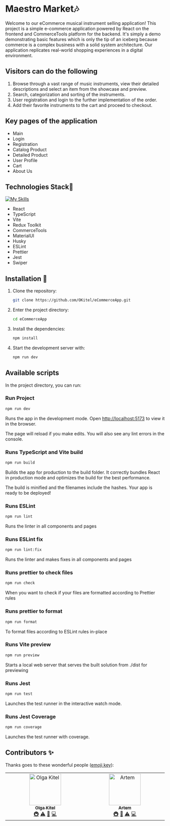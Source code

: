 # Maestro Market🎶

Welcome to our eCommerce musical instrument selling application!
This project is a simple e-commerce application powered by React on the frontend and CommerceTools platform for the backend. It's simply a demo demonstrating basic features which is only the tip of an iceberg because commerce is a complex business with a solid system architecture. Our application replicates real-world shopping experiences in a digital environment.

## Visitors can do the following

1. Browse through a vast range of music instruments, view their detailed descriptions and select an item from the showcase and preview.
2. Search, categorization and sorting of the instruments.
3. User registration and login to the further implementation of the order.
4. Add their favorite instruments to the cart and proceed to checkout.

## Key pages of the application

- Main
- Login
- Registration
- Catalog Product
- Detailed Product
- User Profile
- Cart
- About Us

## Technologies Stack🔧

[![My Skills](https://skillicons.dev/icons?i=html,css,sass,ts,react,redux,vite,materialui,jest)](https://skillicons.dev)

- React
- TypeScript
- Vite
- Redux Toolkit
- CommerceTools
- MaterialUI
- Husky
- ESLint
- Prettier
- Jest
- Swiper

## Installation 💾

1. Clone the repository:

   ```bash
   git clone https://github.com/OKitel/eCommerceApp.git
   ```

2. Enter the project directory:

   ```bash
   cd eCommerceApp
   ```

3. Install the dependencies:

   ```bash
   npm install
   ```

4. Start the development server with:

   ```bash
   npm run dev
   ```

## Available scripts

In the project directory, you can run:

### Run Project

```bash
npm run dev
```

Runs the app in the development mode.
Open <http://localhost:5173> to view it in the browser.

The page will reload if you make edits.
You will also see any lint errors in the console.

### Runs TypeScript and Vite build

```bash
npm run build
```

Builds the app for production to the build folder.
It correctly bundles React in production mode and optimizes the build for the best performance.

The build is minified and the filenames include the hashes. Your app is ready to be deployed!

### Runs ESLint

```bash
npm run lint
```

Runs the linter in all components and pages

### Runs ESLint fix

```bash
npm run lint:fix
```

Runs the linter and makes fixes in all components and pages

### Runs prettier to check files

```bash
npm run check
```

When you want to check if your files are formatted according to Prettier rules

### Runs prettier to format

```bash
npm run format
```

To format files according to ESLint rules in-place

### Runs Vite preview

```bash
npm run preview
```

Starts a local web server that serves the built solution from ./dist for previewing

### Runs Jest

```bash
npm run test
```

Launches the test runner in the interactive watch mode.

### Runs Jest Coverage

```bash
npm run coverage
```

Launches the test runner with coverage.

## Contributors ✨

Thanks goes to these wonderful people ([emoji key](https://allcontributors.org/docs/en/emoji-key)):

<!-- ALL-CONTRIBUTORS-LIST:START - Do not remove or modify this section -->
<!-- prettier-ignore-start -->
<!-- markdownlint-disable -->
<table>
  <tbody>
    <tr>
      <td align="center" valign="top" width="14.28%"><a href="https://github.com/OKitel"><img src="https://avatars.githubusercontent.com/u/79774026?v=4?s=100" width="100px;" alt="Olga Kitel"/><br /><sub><b>Olga Kitel</b></sub></a><br /><a href="#infra-OKitel" title="Infrastructure (Hosting, Build-Tools, etc)">🚇</a> <a href="https://github.com/OKitel/eCommerceApp/commits?author=OKitel" title="Tests">⚠️</a> <a href="https://github.com/OKitel/eCommerceApp/commits?author=OKitel" title="Documentation">📖</a> <a href="https://github.com/OKitel/eCommerceApp/commits?author=OKitel" title="Code">💻</a></td>
      <td align="center" valign="top" width="14.28%"><a href="https://github.com/lobovskiy"><img src="https://avatars.githubusercontent.com/u/88252084?v=4?s=100" width="100px;" alt="Artem"/><br /><sub><b>Artem</b></sub></a><br /><a href="#infra-lobovskiy" title="Infrastructure (Hosting, Build-Tools, etc)">🚇</a> <a href="#data-lobovskiy" title="Data">🔣</a> <a href="https://github.com/OKitel/eCommerceApp/commits?author=lobovskiy" title="Tests">⚠️</a> <a href="https://github.com/OKitel/eCommerceApp/commits?author=lobovskiy" title="Code">💻</a></td>
    </tr>
  </tbody>
</table>

<!-- markdownlint-restore -->
<!-- prettier-ignore-end -->

<!-- ALL-CONTRIBUTORS-LIST:END -->
